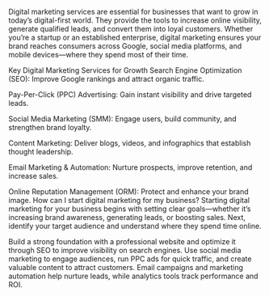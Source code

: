 Digital marketing services are essential for businesses that want to grow in today’s digital-first world. They provide the tools to increase online visibility, generate qualified leads, and convert them into loyal customers. Whether you’re a startup or an established enterprise, digital marketing ensures your brand reaches consumers across Google, social media platforms, and mobile devices—where they spend most of their time.

Key Digital Marketing Services for Growth
Search Engine Optimization (SEO): Improve Google rankings and attract organic traffic.

Pay-Per-Click (PPC) Advertising: Gain instant visibility and drive targeted leads.

Social Media Marketing (SMM): Engage users, build community, and strengthen brand loyalty.

Content Marketing: Deliver blogs, videos, and infographics that establish thought leadership.

Email Marketing & Automation: Nurture prospects, improve retention, and increase sales.

Online Reputation Management (ORM): Protect and enhance your brand image.
How can I start digital marketing for my business?
Starting digital marketing for your business begins with setting clear goals—whether it’s increasing brand awareness, generating leads, or boosting sales. Next, identify your target audience and understand where they spend time online.

Build a strong foundation with a professional website and optimize it through SEO to improve visibility on search engines. Use social media marketing to engage audiences, run PPC ads for quick traffic, and create valuable content to attract customers. Email campaigns and marketing automation help nurture leads, while analytics tools track performance and ROI.
